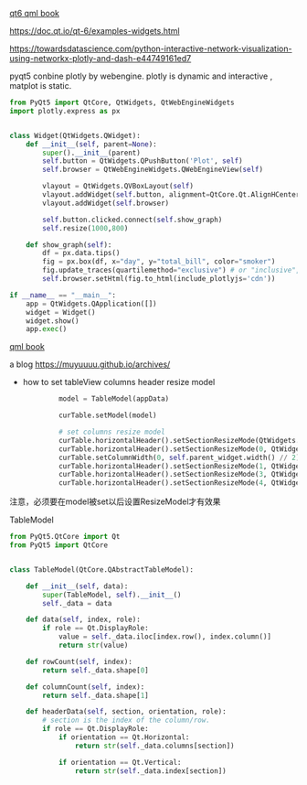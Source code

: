 
[qt6 qml book](https://www.bookstack.cn/read/qt6-qml-book/intro.md)

https://doc.qt.io/qt-6/examples-widgets.html

https://towardsdatascience.com/python-interactive-network-visualization-using-networkx-plotly-and-dash-e44749161ed7


pyqt5 conbine plotly by webengine. plotly is dynamic and interactive , matplot is static.
```python
from PyQt5 import QtCore, QtWidgets, QtWebEngineWidgets
import plotly.express as px


class Widget(QtWidgets.QWidget):
    def __init__(self, parent=None):
        super().__init__(parent)
        self.button = QtWidgets.QPushButton('Plot', self)
        self.browser = QtWebEngineWidgets.QWebEngineView(self)

        vlayout = QtWidgets.QVBoxLayout(self)
        vlayout.addWidget(self.button, alignment=QtCore.Qt.AlignHCenter)
        vlayout.addWidget(self.browser)

        self.button.clicked.connect(self.show_graph)
        self.resize(1000,800)

    def show_graph(self):
        df = px.data.tips()
        fig = px.box(df, x="day", y="total_bill", color="smoker")
        fig.update_traces(quartilemethod="exclusive") # or "inclusive", or "linear" by default
        self.browser.setHtml(fig.to_html(include_plotlyjs='cdn'))

if __name__ == "__main__":
    app = QtWidgets.QApplication([])
    widget = Widget()
    widget.show()
    app.exec()
```

[qml book](https://qmlbook.github.io/index.html)

a blog https://muyuuuu.github.io/archives/


+ how to set tableView columns header resize model
```python
            model = TableModel(appData)

            curTable.setModel(model)

            # set columns resize model
            curTable.horizontalHeader().setSectionResizeMode(QtWidgets.QHeaderView.Stretch)
            curTable.horizontalHeader().setSectionResizeMode(0, QtWidgets.QHeaderView.Interactive)
            curTable.setColumnWidth(0, self.parent_widget.width() // 2)
            curTable.horizontalHeader().setSectionResizeMode(1, QtWidgets.QHeaderView.ResizeToContents)
            curTable.horizontalHeader().setSectionResizeMode(3, QtWidgets.QHeaderView.ResizeToContents)
            curTable.horizontalHeader().setSectionResizeMode(4, QtWidgets.QHeaderView.ResizeToContents)
```

注意，必须要在model被set以后设置ResizeModel才有效果

TableModel
```python
from PyQt5.QtCore import Qt
from PyQt5 import QtCore


class TableModel(QtCore.QAbstractTableModel):

    def __init__(self, data):
        super(TableModel, self).__init__()
        self._data = data

    def data(self, index, role):
        if role == Qt.DisplayRole:
            value = self._data.iloc[index.row(), index.column()]
            return str(value)

    def rowCount(self, index):
        return self._data.shape[0]

    def columnCount(self, index):
        return self._data.shape[1]

    def headerData(self, section, orientation, role):
        # section is the index of the column/row.
        if role == Qt.DisplayRole:
            if orientation == Qt.Horizontal:
                return str(self._data.columns[section])

            if orientation == Qt.Vertical:
                return str(self._data.index[section])

```